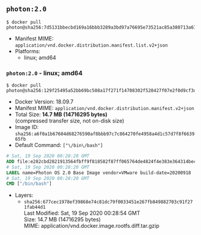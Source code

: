## `photon:2.0`

```console
$ docker pull photon@sha256:7d5131bbecbd169a16bbb3289a3bd97a76695e73521ac85a380713a6745f1525
```

-	Manifest MIME: `application/vnd.docker.distribution.manifest.list.v2+json`
-	Platforms:
	-	linux; amd64

### `photon:2.0` - linux; amd64

```console
$ docker pull photon@sha256:129f25495a52bb69bc508a17f271f14708302f520427f07e2f0d9cf3df33e955
```

-	Docker Version: 18.09.7
-	Manifest MIME: `application/vnd.docker.distribution.manifest.v2+json`
-	Total Size: **14.7 MB (14716295 bytes)**  
	(compressed transfer size, not on-disk size)
-	Image ID: `sha256:a6f0a1b67604d68276590af8bbb97c7c864270fe4958a4d1c57d7f8f663965fb`
-	Default Command: `["\/bin\/bash"]`

```dockerfile
# Sat, 19 Sep 2020 00:28:20 GMT
ADD file:e282cbd2821913564fbff9f818582f87ff065764de4824f4e383e364314bec3b in / 
# Sat, 19 Sep 2020 00:28:20 GMT
LABEL name=Photon OS 2.0 Base Image vendor=VMware build-date=20200918
# Sat, 19 Sep 2020 00:28:20 GMT
CMD ["/bin/bash"]
```

-	Layers:
	-	`sha256:677cec1978ef39868e74c81dc79f0033451e267fb849882703c91f271fab44d1`  
		Last Modified: Sat, 19 Sep 2020 00:28:54 GMT  
		Size: 14.7 MB (14716295 bytes)  
		MIME: application/vnd.docker.image.rootfs.diff.tar.gzip
